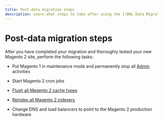 ```yaml
---
title: Post-data migration steps
description: Learn what steps to take after using the [!DNL Data Migration Tool] to migrate data from Magento 1 to Magento 2.
---
```


# Post-data migration steps

After you have completed your migration and thoroughly tested your new Magento 2 site, perform the following tasks:

*  Put Magento 1 in maintenance mode and permanently stop all [Admin](https://glossary.magento.com/admin) activities

*  Start Magento 2 cron jobs

*  [Flush all Magento 2 cache types](https://experienceleague.adobe.com/docs/commerce-operations/configuration-guide/cli/manage-cache.html#clean-and-flush-cache-types)

*  [Reindex all Magento 2 indexers](https://experienceleague.adobe.com/docs/commerce-operations/configuration-guide/cli/manage-indexers.html#reindex)

*  Change DNS and load balancers to point to the Magento 2 production hardware
